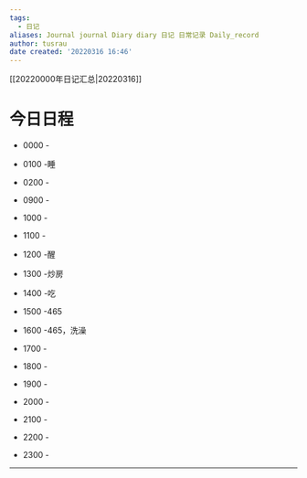 ```yaml
---
tags:
  - 日记
aliases: Journal journal Diary diary 日记 日常记录 Daily_record
author: tusrau
date created: '20220316 16:46'
---
```


[[20220000年日记汇总|20220316]]

# 今日日程

- 0000 -
- 0100 -睡
- 0200 -

- 0900 -
- 1000 -
- 1100 -
- 1200 -醒
- 1300 -炒房
- 1400 -吃
- 1500 -465
- 1600 -465，洗澡
- 1700 -
- 1800 -

- 1900 -
- 2000 -
- 2100 -
- 2200 -
- 2300 -

---
